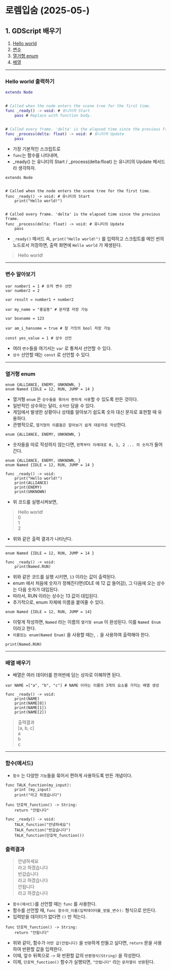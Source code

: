 # 로렘입숨 (2025-05-)
## 1. GDScript 배우기
1. [Hello world](#hello-world-출력하기)<br>
2. [변수](#변수-알아보기)<br>
3. [열거형 enum](#열거형-enum) <br>
4. [배열](#배열-배우기) <br>
---
### Hello world 출력하기
```gd
extends Node


# Called when the node enters the scene tree for the first time.
func _ready() -> void: # 유니티의 Start
	pass # Replace with function body.


# Called every frame. 'delta' is the elapsed time since the previous frame.
func _process(delta: float) -> void: # 유니티의 Update
	pass
```
- 가장 기본적인 스크립트로
- `func`는 함수를 나타내며,
- _ready() 는 유니티의 Start / _process(delta:float) 는 유니티의 Update 메서드라 생각하자.

```
extends Node


# Called when the node enters the scene tree for the first time.
func _ready() -> void: # 유니티의 Start
	print("Hello world!")


# Called every frame. 'delta' is the elapsed time since the previous frame.
func _process(delta: float) -> void: # 유니티의 Update
	pass
```
- `_ready()` 메서드 속, `print("Hello world!")` 를 입력하고 스크립트를 메인 씬의 노드로서 저장하면, 출력 화면에 `Hello world` 가 재생된다.
> Hello world!
---
### 변수 알아보기
``` 
var number1 = 1 # 숫자 변수 선언
var number2 = 2

var result = number1 + number2

var my_name = "홍길동" # 문자열 저장 가능

var boxname = 123 

var am_i_hansome = true # 참 거짓의 bool 저장 가능

const yes_value = 1 # 상수 선언
```
- 여러 `변수`들을 여기서는 `var` 로 퉁쳐서 선언할 수 있다.
- `상수` 선언할 때는 `const` 로 선언할 수 있다.
---
### 열거형 enum
```
enum {ALLIANCE, ENEMY, UNKNOWN, }
enum Named {IDLE = 12, RUN, JUMP = 14 }
```
- 열거형 `enum` 은 `상수들을 묶어서 편하게 사용`할 수 있도록 만든 것이다.
- 일반적인 상수와는 달리, `숫자만` 담을 수 있다.
- 게임에서 발생한 상황이나 상태를 알아보기 쉽도록 숫자 대신 문자로 표현할 때 유용하다.
- 관행적으로, `열거형의 이름들은 알아보기 쉽게 대문자로 작성`한다.
```
enum {ALLIANCE, ENEMY, UNKNOWN, }
```
- 숫자들을 따로 작성하지 않는다면, `왼쪽부터 차례대로 0, 1, 2 ... 의 숫자`가 들어간다.
```
enum {ALLIANCE, ENEMY, UNKNOWN, }
enum Named {IDLE = 12, RUN, JUMP = 14 }

func _ready() -> void:
	print("Hello world!")
	print(ALLIANCE)
	print(ENEMY)
	print(UNKNOWN)
```
- 위 코드를 실행시켜보면, 

> Hello world!     <br>
> 0             <br>
> 1             <br>
> 2            <br>

- 위와 같은 출력 결과가 나타난다.
---
```
enum Named {IDLE = 12, RUN, JUMP = 14 }

func _ready() -> void:
    print(Named.RUN)
```
- 위와 같은 코드를 실행 시키면, `13` 이라는 값이 출력된다.
- enum 에서 처음에 숫자가 정해진다면(IDLE 에 12 값 들어감), 그 다음에 오는 상수는 다음 숫자가 대입된다.
- 따라서, RUN 이라는 상수는 13 값이 대입된다.
- 추가적으로, enum 자체에 이름을 붙여줄 수 있다.
```
enum Named {IDLE = 12, RUN, JUMP = 14}
```
- 이렇게 작성하면, `Named` 라는 이름의 `열거형 enum` 이 완성된다. 이를 `Named Enum` 이라고 한다.
- `이름있는 enum(Named Enum)` 을 사용할 때는, `.` 을 사용하여 출력해야 한다.
```
print(Named.RUN)
```
---
### 배열 배우기
- 배열은 여러 데이터를 한꺼번에 담는 상자로 이해하면 된다.
``` GDScript
var NAME =["a", "b", "c"] # NAME 이라는 이름의 3개의 요소를 가지는 배열 생성

func _ready() -> void:
	print(NAME)
	print(NAME[0])
	print(NAME[1])
	print(NAME[2])
```
> 출력결과<br>
> [a, b, c] <Br>
> a <Br>
> b <br>
> c <br>
---
### 함수(메서드)
- `함수` 는 다양한 `기능`들을 묶어서 편하게 사용하도록 만든 개념이다.
```
func TALK_function(my_input):
	print (my_input)
	print("라고 하겠습니다")
	
func 단호박_function() -> String:
	return "안됩니다"

func _ready() -> void:
	TALK_function("안녕하세요")
	TALK_function("반갑습니다")
	TALK_function(단호박_function())
```
### 출력결과
> 안녕하세요 <br>
> 라고 하겠습니다<br>
> 반갑습니다<br>
> 라고 하겠습니다<br>
> 안됩니다<br>
> 라고 하겠습니다<br>
- `함수(메서드)`를 선언할 때는 `func` 를 사용한다.
- 함수를 선언할 때, `func 함수의_이름(입력데이터를_받을_변수):` 형식으로 만든다.
- 입력받을 데이터가 없다면 `()` 만 적는다.
```
func 단호박_function() -> String:
    return "안됩니다"
```
- 위와 같이, 함수가 `어떤 값(안됩니다)` 을 `반환`하게 만들고 싶다면, `return` 문을 사용하여 반환할 값을 입력한다.
- 이때, 앞수 뒤쪽으로 `->` 와 반환할 값의 `반환형식(String)` 을 작성한다.
- 이제, `단호박_function()` 함수가 실행되면, `"안됩니다"` 라는 `문자열이 반환`된다.


